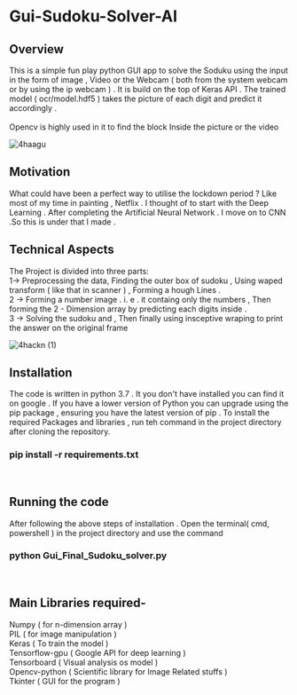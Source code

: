 # Gui-Sudoku-Solver-AI</br>





## Overview</br>
This is a simple fun play python GUI app to solve the Soduku using the input in the form of image , Video or the Webcam ( both from the system webcam or by using the ip webcam ) . It is build on the top of Keras API . The trained model ( ocr/model.hdf5 ) takes the picture of each digit and predict it accordingly . </br>
</br>
Opencv is highly used in it to find the block Inside the picture or the video </br>

![4haagu](https://user-images.githubusercontent.com/58811384/95017594-ebb03280-0677-11eb-952d-5e55e4a080d6.gif)
## Motivation </br>
What could have been a perfect way to utilise the lockdown period ? Like most of my time in painting , Netflix . I thought of to start with the Deep Learning . After completing the Artificial Neural Network . I move on to CNN .So this is under that I made .

## Technical Aspects</br>
The Project is divided into three parts:</br>
  1-> Preprocessing the data, Finding the outer box of sudoku , Using waped transform ( like that in scanner ) , Forming a hough Lines .</br>
  2 -> Forming a number image . i. e . it containg only the numbers , Then forming the 2 - Dimension array by predicting each digits inside . </br>
  3 -> Solving the sudoku and , Then finally  using insceptive wraping to print the answer on the original frame </br>
  
 
![4hackn (1)](https://user-images.githubusercontent.com/58811384/95018152-6c246280-067b-11eb-8dac-7bc27b276877.gif)
## Installation </br>
The code is written in python 3.7 . It you don't have installed you can find it on google . If you have a lower version of Python you can upgrade using the pip package , ensuring you have the latest version of pip . To install the required Packages and libraries , run teh command in the project directory after cloning the repository. </br>

### pip install -r requirements.txt
</br>
  
 ## Running the code </br>
 After following the above steps of installation . Open the terminal( cmd, powershell ) in the project directory and use the command </br> 
 ### python Gui_Final_Sudoku_solver.py
 </br>


## Main Libraries required-
Numpy ( for n-dimension array )</br>
PIL ( for image manipulation )</br>
Keras ( To train the model )</br>
Tensorflow-gpu ( Google API for deep learning )</br>
Tensorboard ( Visual analysis os model )</br>
Opencv-python ( Scientific library for Image Related stuffs )</br>
Tkinter ( GUI for the program )</br>
